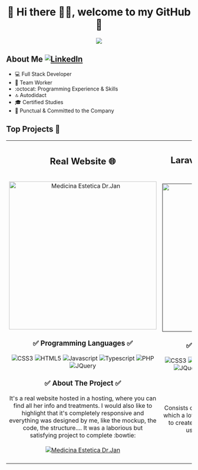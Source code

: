 <div align="center">
  <h1>💾 Hi there 🙋‍♂️, welcome to my GitHub 🚀</h1>
  <img src="https://i.imgur.com/9vxIFNj.png">
</div>


## About Me [![LinkedIn](https://img.shields.io/badge/linkedin-%230077B5.svg?style=for-the-badge&logo=linkedin&logoColor=white)](https://www.linkedin.com/in/pablo-almendro-322488209)

- 💻 Full Stack Developer
- 💚 Team Worker
- :octocat: Programming Experience & Skills
- 🔝 Autodidact
- 🎓 Certified Studies
- 🛅 Punctual & Committed to the Company
  
## Top Projects 🐲
<table>
  <tr>
  <td width="50%">
    <h2 align="center">Real Website 🌐</h2>
    <br>
    <div align="center">
      <a href="https://medicinaesteticadrjan.com/" target="_blank">
        <img src="https://i.imgur.com/roeGCJn.png" width="400" alt="Medicina Estetica Dr.Jan">          
      </a>
    </div>
    <div align="center">
      <h3>✅ Programming Languages ✅</h3>
        <img src="https://img.shields.io/badge/css3-%231572B6.svg?style=for-the-badge&logo=css3&logoColor=white" alt="CSS3">
        <img src="https://img.shields.io/badge/html5-%23E34F26.svg?style=for-the-badge&logo=html5&logoColor=white" alt="HTML5">
        <img src="https://img.shields.io/badge/javascript-%23323330.svg?style=for-the-badge&logo=javascript&logoColor=%23F7DF1E" alt="Javascript">
        <img src="https://img.shields.io/badge/typescript-%23007ACC.svg?style=for-the-badge&logo=typescript&logoColor=white" alt="Typescript">
        <img src="https://img.shields.io/badge/php-%23777BB4.svg?style=for-the-badge&logo=php&logoColor=white" alt="PHP">
        <img src="https://img.shields.io/badge/jquery-%230769AD.svg?style=for-the-badge&logo=jquery&logoColor=white" alt="JQuery">
      </p>
    </div>
    <div align="center">
      <h3>✅ About The Project ✅</h3>
      <p>
        It's a real website hosted in a hosting, where you can find all her info and treatments. I would also like to highlight that it's completely responsive and         everything was designed by me, like the          mockup, the code, the structure.... It was a laborious but satisfying project to complete :bowtie: <br><br>
        <a href="https://medicinaesteticadrjan.com/" target="_blank">
          <img src="https://img.shields.io/badge/Website-181717.svg?style=for-the-badge&logo=GitHub&logoColor=white" alt="Medicina Estetica Dr.Jan">
        </a>
      </p>
    </div>
  </td>
  <td width="50%">
    <h2 align="center">Laravel Administrator Panel 💻</h2>
    <br>
    <div align="center">
      <a href="" target="_blank">
        <img src="https://i.imgur.com/I83LMnm.png" width="400" alt="Laravel Administrator Panel">          
      </a>
    </div>
    <div align="center">
      <h3>✅ Programming Languages ✅</h3>
        <img src="https://img.shields.io/badge/css3-%231572B6.svg?style=for-the-badge&logo=css3&logoColor=white" alt="CSS3">
        <img src="https://img.shields.io/badge/html5-%23E34F26.svg?style=for-the-badge&logo=html5&logoColor=white" alt="HTML5">
        <img src="https://img.shields.io/badge/javascript-%23323330.svg?style=for-the-badge&logo=javascript&logoColor=%23F7DF1E" alt="Javascript">
        <img src="https://img.shields.io/badge/typescript-%23007ACC.svg?style=for-the-badge&logo=typescript&logoColor=white" alt="Typescript">
        <img src="https://img.shields.io/badge/php-%23777BB4.svg?style=for-the-badge&logo=php&logoColor=white" alt="PHP">
        <img src="https://img.shields.io/badge/jquery-%230769AD.svg?style=for-the-badge&logo=jquery&logoColor=white" alt="JQuery">
        <img src="https://img.shields.io/badge/bootstrap-%238511FA.svg?style=for-the-badge&logo=bootstrap&logoColor=white" alt="Bootstrap">
        <img src="https://img.shields.io/badge/Jetstream-FC390E.svg?style=for-the-badge&logo=Eclipse-Jetty&logoColor=white" alt="Jetstream">
        <img src="https://img.shields.io/badge/XAMPP-FB7A24.svg?style=for-the-badge&logo=XAMPP&logoColor=white" alt="XAMPP">
        <img src="https://img.shields.io/badge/mysql-4479A1.svg?style=for-the-badge&logo=mysql&logoColor=white" alt="MySQL">
        <img src="https://img.shields.io/badge/laravel-%23FF2D20.svg?style=for-the-badge&logo=laravel&logoColor=white" alt="Laravel">
        <img src="https://img.shields.io/badge/Blade-B3382C.svg?style=for-the-badge&logo=Social-Blade&logoColor=white" alt="Blade">
      </p>
    </div>
    <div align="center">
      <h3>✅ About The Project ✅</h3>
      <p>
       Consists of a MVC architecture project in Laravel, in which a lot of technologies have been used together to create a simple administrator panel, where the users can create, edit or delete their articles/products 📝 <br><br>
       <a href="https://medicinaesteticadrjan.com/" target="_blank">
          <img src="https://img.shields.io/badge/Code-181717.svg?style=for-the-badge&logo=GitHub&logoColor=white" alt="Medicina Estetica Dr.Jan">
        </a>
      </p>
    </div>
  </td>                                                                 
</table>                                                                                 
</div>
<br>
